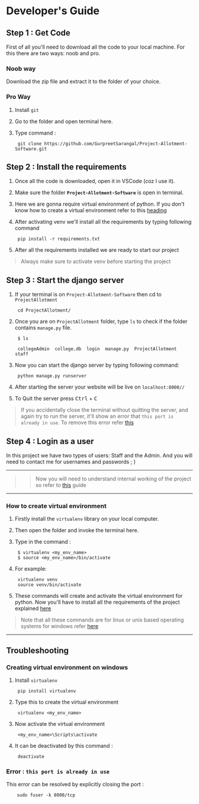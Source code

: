 # Developer's Guide

## Step 1 : Get Code
First of all you'll need to download all the code to your local machine. For this there are two ways: noob and pro. 
### Noob way
Download the zip file and extract it to the folder of your choice.
### Pro Way
1. Install `git` 
2. Go to the folder and open terminal here.
3. Type command :
    
        git clone https://github.com/GurpreetSarangal/Project-Allotment-Software.git


## Step 2 : Install the requirements
1. Once all the code is downloaded, open it in VSCode (coz I use it).
2. Make sure the folder __`Project-Allotment-Software`__ is open in terminal.
3. Here we are gonna require virtual environment of python. If you don't know how to create a virtual environment refer to this [heading](#how-to-create-virtual-environment)
4. After activating venv we'll install all the requirements by typing following command

        pip install -r requirements.txt
5. After all the requirements installed we are ready to start our project

>Always make sure to activate venv before starting the project

## Step 3 : Start the django server
1. If your terminal is on `Project-Allotment-Software` then cd to `ProjectAllotment`

        cd ProjectAllotment/

2. Once you are on `ProjectAllotment` folder, type `ls` to check if the folder contains `manage.py` file.

        $ ls

        collegeAdmin  college.db  login  manage.py  ProjectAllotment  staff

3. Now you can start the django server by typing following command:

        python manage.py runserver

4. After starting the server your website will be live on `localhost:8000//`

5. To Quit the server press <kbd>Ctrl</kbd> + <kbd>C</kdb>

> If you accidentally close the terminal without quitting the server, and again try to run the server, it'll show an error that `this port is already in use`. To remove this error refer [this](#error--this-port-is-already-in-use)

## Step 4 : Login as a user
In this project we have two types of users: Staff and the Admin. And you will need to contact me for usernames and passwords ; )

---
>>Now you will need to understand internal working of the project so refer to [this](internal_working.md) guide

---

### How to create virtual environment
1. Firstly install the `virtualenv` library on your local computer.
2. Then open the folder and invoke the terminal here.
3. Type in the command :

        $ virtualenv <my_env_name>
        $ source <my_env_name>/bin/activate
        

4. For example:

        virtualenv venv
        source venv/bin/activate

5. These commands will create and activate the virtual environment for python. Now you'll have to install all the requirements of the project explained [here](#step-2--install-the-requirements)

> Note that all these commands are for linux or unix based operating systems for windows refer [here](#creating-virtual-environment-on-windows)

---
## Troubleshooting
### Creating virtual environment on windows
1. Install `virtualenv` 

        pip install virtualenv

2. Type this to create the virtual environment 

        virtualenv <my_env_name>

3. Now activate the virtual environment

        <my_env_name>\Scripts\activate

4. It can be deactivated by this command :

        deactivate


### Error : `this port is already in use`
This error can be resolved by explicitly closing the port :

        sudo fuser -k 8000/tcp



